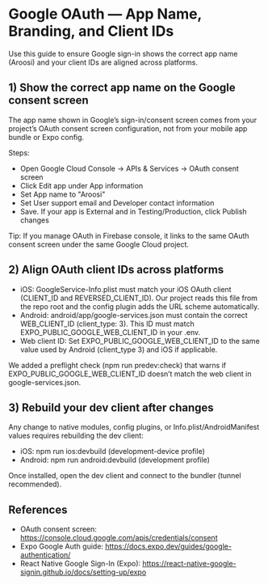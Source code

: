 # Google OAuth — App Name, Branding, and Client IDs

Use this guide to ensure Google sign-in shows the correct app name (Aroosi) and your client IDs are aligned across platforms.

## 1) Show the correct app name on the Google consent screen

The app name shown in Google’s sign-in/consent screen comes from your project’s OAuth consent screen configuration, not from your mobile app bundle or Expo config.

Steps:
- Open Google Cloud Console → APIs & Services → OAuth consent screen
- Click Edit app under App information
- Set App name to "Aroosi"
- Set User support email and Developer contact information
- Save. If your app is External and in Testing/Production, click Publish changes

Tip: If you manage OAuth in Firebase console, it links to the same OAuth consent screen under the same Google Cloud project.

## 2) Align OAuth client IDs across platforms

- iOS: GoogleService-Info.plist must match your iOS OAuth client (CLIENT_ID and REVERSED_CLIENT_ID). Our project reads this file from the repo root and the config plugin adds the URL scheme automatically.
- Android: android/app/google-services.json must contain the correct WEB_CLIENT_ID (client_type: 3). This ID must match EXPO_PUBLIC_GOOGLE_WEB_CLIENT_ID in your .env.
- Web client ID: Set EXPO_PUBLIC_GOOGLE_WEB_CLIENT_ID to the same value used by Android (client_type 3) and iOS if applicable.

We added a preflight check (npm run predev:check) that warns if EXPO_PUBLIC_GOOGLE_WEB_CLIENT_ID doesn’t match the web client in google-services.json.

## 3) Rebuild your dev client after changes

Any change to native modules, config plugins, or Info.plist/AndroidManifest values requires rebuilding the dev client:
- iOS: npm run ios:devbuild (development-device profile)
- Android: npm run android:devbuild (development profile)

Once installed, open the dev client and connect to the bundler (tunnel recommended).

## References
- OAuth consent screen: https://console.cloud.google.com/apis/credentials/consent
- Expo Google Auth guide: https://docs.expo.dev/guides/google-authentication/
- React Native Google Sign-In (Expo): https://react-native-google-signin.github.io/docs/setting-up/expo
